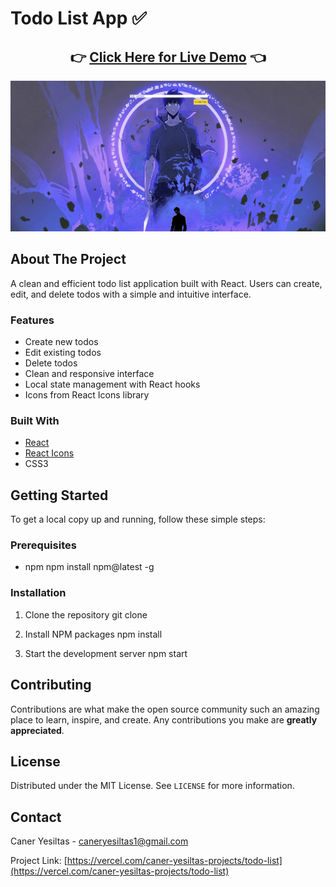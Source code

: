 # Todo List App ✅

<div align="center">
 <h2>
   👉 <a href="https://todo-list-psi-ecru.vercel.app/">Click Here for Live Demo</a> 👈
 </h2>
</div>

<p align="center">
 <img src="./assets/demo.gif" alt="Todo List Demo">
</p>

## About The Project

A clean and efficient todo list application built with React. Users can create, edit, and delete todos with a simple and intuitive interface.

### Features

- Create new todos
- Edit existing todos
- Delete todos
- Clean and responsive interface
- Local state management with React hooks
- Icons from React Icons library

### Built With

- [React](https://reactjs.org/)
- [React Icons](https://react-icons.github.io/react-icons/)
- CSS3

## Getting Started

To get a local copy up and running, follow these simple steps:

### Prerequisites

- npm
  npm install npm@latest -g

### Installation

1. Clone the repository
   git clone

2. Install NPM packages
   npm install

3. Start the development server
   npm start

## Contributing

Contributions are what make the open source community such an amazing place to learn, inspire, and create. Any contributions you make are **greatly appreciated**.

## License

Distributed under the MIT License. See `LICENSE` for more information.

## Contact

Caner Yesiltas - caneryesiltas1@gmail.com

Project Link: [https://vercel.com/caner-yesiltas-projects/todo-list](https://vercel.com/caner-yesiltas-projects/todo-list)


